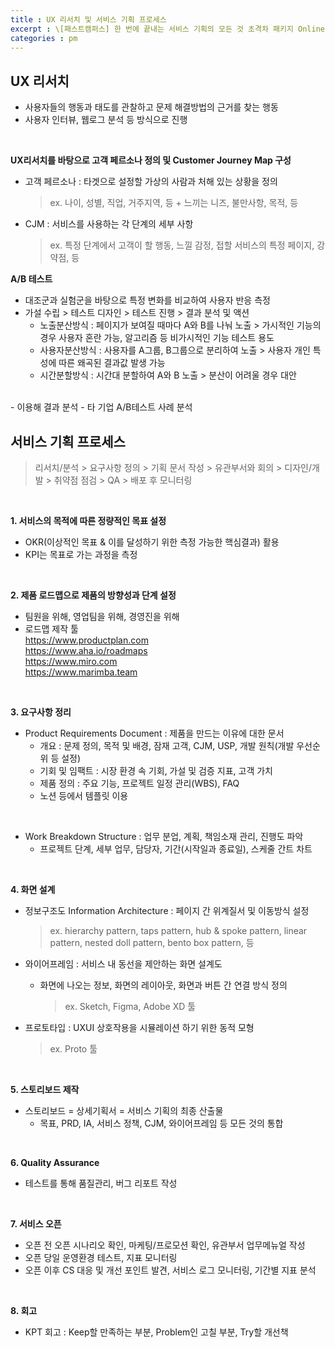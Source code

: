 ```yaml
---
title : UX 리서치 및 서비스 기획 프로세스
excerpt : \[패스트캠퍼스] 한 번에 끝내는 서비스 기획의 모든 것 초격차 패키지 Online
categories : pm
---
```


## UX 리서치
- 사용자들의 행동과 태도를 관찰하고 문제 해결방법의 근거를 찾는 행동  
- 사용자 인터뷰, 웹로그 분석 등 방식으로 진행

<br>

**UX리서치를 바탕으로 고객 페르소나 정의 및 Customer Journey Map 구성**
- 고객 페르소나 : 타겟으로 설정할 가상의 사람과 처해 있는 상황을 정의  
  > ex. 나이, 성별, 직업, 거주지역, 등 + 느끼는 니즈, 불만사항, 목적, 등

- CJM : 서비스를 사용하는 각 단계의 세부 사항
  > ex. 특정 단계에서 고객이 할 행동, 느낄 감정, 접할 서비스의 특정 페이지, 강약점, 등

**A/B 테스트**  
- 대조군과 실험군을 바탕으로 특정 변화를 비교하여 사용자 반응 측정
- 가설 수립 > 테스트 디자인 > 테스트 진행 > 결과 분석 및 액션
  - 노출분산방식 : 페이지가 보여질 때마다 A와 B를 나눠 노출 > 가시적인 기능의 경우 사용자 혼란 가능, 알고리즘 등 비가시적인 기능 테스트 용도
  - 사용자분산방식 : 사용자를 A그룹, B그룹으로 분리하여 노출 > 사용자 개인 특성에 따른 왜곡된 결과값 발생 가능
  - 시간분할방식 : 시간대 분할하여 A와 B 노출 > 분산이 어려울 경우 대안
<br>
- <https://abtestguide.com/> 이용해 결과 분석
- <https://goodui.org/leaks/> 타 기업 A/B테스트 사례 분석

<br>

## 서비스 기획 프로세스
> 리서치/분석 > 요구사항 정의 > 기획 문서 작성 > 유관부서와 회의 > 디자인/개발 > 취약점 점검 > QA > 배포 후 모니터링

<br>

**1. 서비스의 목적에 따른 정량적인 목표 설정**
   - OKR(이상적인 목표 & 이를 달성하기 위한 측정 가능한 핵심결과) 활용
   - KPI는 목표로 가는 과정을 측정

<br>

**2. 제품 로드맵으로 제품의 방향성과 단계 설정**
   - 팀원을 위해, 영업팀을 위해, 경영진을 위해
   - 로드맵 제작 툴  
      <https://www.productplan.com>  
      <https://www.aha.io/roadmaps>  
      <https://www.miro.com>  
      <https://www.marimba.team>

<br>

**3. 요구사항 정리**
- Product Requirements Document : 제품을 만드는 이유에 대한 문서  
  - 개요 : 문제 정의, 목적 및 배경, 잠재 고객, CJM, USP, 개발 원칙(개발 우선순위 등 설정)
  - 기회 및 임팩트 : 시장 환경 속 기회, 가설 및 검증 지표, 고객 가치
  - 제품 정의 : 주요 기능, 프로젝트 일정 관리(WBS), FAQ
  - 노션 등에서 템플릿 이용

<br>

- Work Breakdown Structure : 업무 분업, 계획, 책임소재 관리, 진행도 파악  
  - 프로젝트 단계, 세부 업무, 담당자, 기간(시작일과 종료일), 스케줄 간트 차트

<br>

**4. 화면 설계**
- 정보구조도 Information Architecture : 페이지 간 위계질서 및 이동방식 설정  
  > ex. hierarchy pattern, taps pattern, hub & spoke pattern, linear pattern, nested doll pattern, bento box pattern, 등

- 와이어프레임 : 서비스 내 동선을 제안하는 화면 설계도  
  - 화면에 나오는 정보, 화면의 레이아웃, 화면과 버튼 간 연결 방식 정의
    > ex. Sketch, Figma, Adobe XD 툴

- 프로토타입 : UXUI 상호작용을 시뮬레이션 하기 위한 동적 모형
  > ex. Proto 툴

<br>

**5. 스토리보드 제작**
- 스토리보드 = 상세기획서 = 서비스 기획의 최종 산출물  
  - 목표, PRD, IA, 서비스 정책, CJM, 와이어프레임 등 모든 것의 통합

<br>

**6. Quality Assurance**
- 테스트를 통해 품질관리, 버그 리포트 작성

<br>

**7. 서비스 오픈**
- 오픈 전 오픈 시나리오 확인, 마케팅/프로모션 확인, 유관부서 업무메뉴얼 작성
- 오픈 당일 운영환경 테스트, 지표 모니터링
- 오픈 이후 CS 대응 및 개선 포인트 발견, 서비스 로그 모니터링, 기간별 지표 분석

<br>

**8. 회고**
- KPT 회고 : Keep할 만족하는 부분, Problem인 고칠 부분, Try할 개선책

<br>